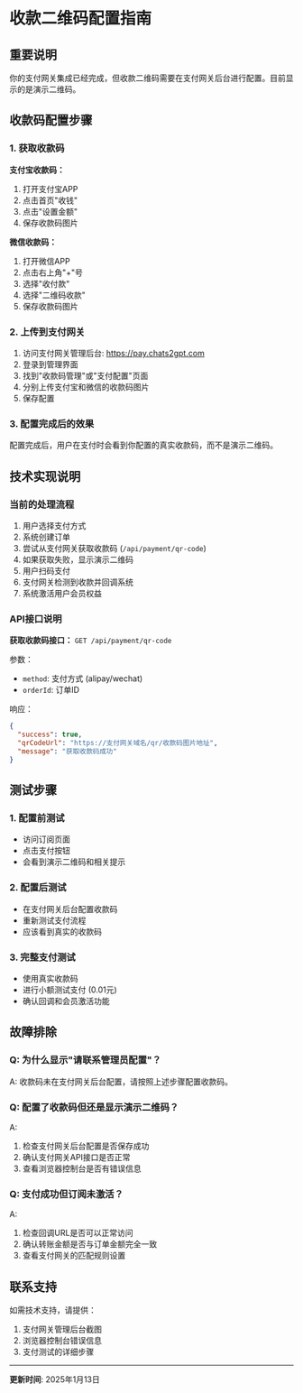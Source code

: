 # 收款二维码配置指南

## 重要说明

你的支付网关集成已经完成，但收款二维码需要在支付网关后台进行配置。目前显示的是演示二维码。

## 收款码配置步骤

### 1. 获取收款码

**支付宝收款码：**
1. 打开支付宝APP
2. 点击首页"收钱"
3. 点击"设置金额"
4. 保存收款码图片

**微信收款码：**
1. 打开微信APP
2. 点击右上角"+"号
3. 选择"收付款"
4. 选择"二维码收款"
5. 保存收款码图片

### 2. 上传到支付网关

1. 访问支付网关管理后台: https://pay.chats2gpt.com
2. 登录到管理界面
3. 找到"收款码管理"或"支付配置"页面
4. 分别上传支付宝和微信的收款码图片
5. 保存配置

### 3. 配置完成后的效果

配置完成后，用户在支付时会看到你配置的真实收款码，而不是演示二维码。

## 技术实现说明

### 当前的处理流程

1. 用户选择支付方式
2. 系统创建订单
3. 尝试从支付网关获取收款码 (`/api/payment/qr-code`)
4. 如果获取失败，显示演示二维码
5. 用户扫码支付
6. 支付网关检测到收款并回调系统
7. 系统激活用户会员权益

### API接口说明

**获取收款码接口：** `GET /api/payment/qr-code`

参数：
- `method`: 支付方式 (alipay/wechat)
- `orderId`: 订单ID

响应：
```json
{
  "success": true,
  "qrCodeUrl": "https://支付网关域名/qr/收款码图片地址",
  "message": "获取收款码成功"
}
```

## 测试步骤

### 1. 配置前测试
- 访问订阅页面
- 点击支付按钮
- 会看到演示二维码和相关提示

### 2. 配置后测试
- 在支付网关后台配置收款码
- 重新测试支付流程
- 应该看到真实的收款码

### 3. 完整支付测试
- 使用真实收款码
- 进行小额测试支付 (0.01元)
- 确认回调和会员激活功能

## 故障排除

### Q: 为什么显示"请联系管理员配置"？
A: 收款码未在支付网关后台配置，请按照上述步骤配置收款码。

### Q: 配置了收款码但还是显示演示二维码？
A: 
1. 检查支付网关后台配置是否保存成功
2. 确认支付网关API接口是否正常
3. 查看浏览器控制台是否有错误信息

### Q: 支付成功但订阅未激活？
A: 
1. 检查回调URL是否可以正常访问
2. 确认转账金额是否与订单金额完全一致
3. 查看支付网关的匹配规则设置

## 联系支持

如需技术支持，请提供：
1. 支付网关管理后台截图
2. 浏览器控制台错误信息
3. 支付测试的详细步骤

---

**更新时间**: 2025年1月13日